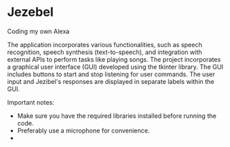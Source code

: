 # Jezebel
Coding my own Alexa




The application incorporates various functionalities, such as speech recognition, speech synthesis (text-to-speech), and integration with external APIs to perform tasks like playing songs. The project incorporates a graphical user interface (GUI) developed using the tkinter library. The GUI includes buttons to start and stop listening for user commands. The user input and Jezibel's responses are displayed in separate labels within the GUI.



Important notes:
- Make sure you have the required libraries installed before running the code.
- Preferably use a microphone for convenience.
- 
